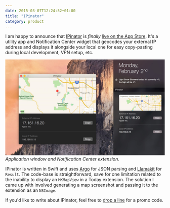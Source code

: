 ```yaml
---
date: 2015-03-07T12:24:52+01:00
title: "IPinator"
category: product
---
```


I am happy to announce that [IPinator] is *finally* [live on the App Store][appstore]. It's a utility app and Notification Center widget that geocodes your external IP address and displays it alongside your local one for easy copy-pasting during local development, VPN setup, etc.

![IPinator screenshot](ipinator-screenshot.jpg) _Application window and Notification Center extension._

IPinator is written in Swift and uses [Argo] for JSON parsing and [Llamakit] for `Result`. The code-base is straightforward, save for one limitation related to the inability to display an `MKMapView` in a Today extension. The solution I came up with involved generating a map screenshot and passing it to the extension as an `NSImage`.

If you'd like to write about IPinator, feel free to [drop a line][contact] for a promo code.

[ipinator]: http://ipinator.kaishin.co
[appstore]: https://itunes.apple.com/us/app/ipinator/id959111981
[argo]: https://github.com/thoughtbot/Argo
[llamaKit]: https://github.com/LlamaKit/LlamaKit
[contact]: http://ipinator.kaishin.co/support
